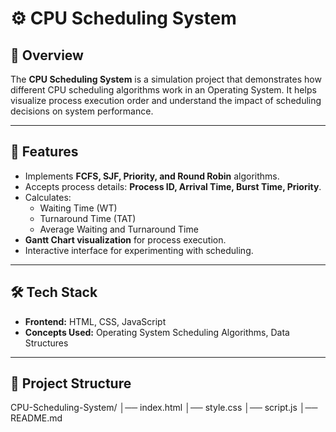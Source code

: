 # ⚙️ CPU Scheduling System

## 📌 Overview
The **CPU Scheduling System** is a simulation project that demonstrates how different CPU scheduling algorithms work in an Operating System. It helps visualize process execution order and understand the impact of scheduling decisions on system performance.  

---

## 🎯 Features
- Implements **FCFS, SJF, Priority, and Round Robin** algorithms.  
- Accepts process details: **Process ID, Arrival Time, Burst Time, Priority**.  
- Calculates:  
  - Waiting Time (WT)  
  - Turnaround Time (TAT)  
  - Average Waiting and Turnaround Time  
- **Gantt Chart visualization** for process execution.  
- Interactive interface for experimenting with scheduling.  

---

## 🛠️ Tech Stack
- **Frontend:** HTML, CSS, JavaScript  
- **Concepts Used:** Operating System Scheduling Algorithms, Data Structures  

---

## 📂 Project Structure
CPU-Scheduling-System/
│── index.html
│── style.css
│── script.js
│── README.md
